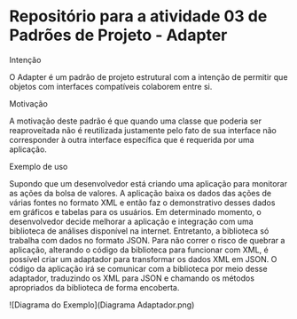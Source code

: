 # Repositório para a atividade 03 de Padrões de Projeto - Adapter

Intenção
    <p>O Adapter é um padrão de projeto estrutural com a intenção de permitir que objetos com interfaces compatíveis colaborem entre si.</p>
    
Motivação
    <p>A motivação deste padrão é que quando uma classe que poderia ser reaproveitada não é reutilizada justamente pelo fato de sua interface não corresponder à outra interface específica que é requerida por uma aplicação.</p>
    
Exemplo de uso
    <p>Supondo que um desenvolvedor está criando uma aplicação para monitorar as ações da bolsa de valores. A aplicação baixa os dados das ações de várias fontes no formato XML e então faz o demonstrativo desses dados em gráficos e tabelas para os usuários.
    Em determinado momento, o desenvolvedor decide melhorar a aplicação e integração com uma biblioteca de análises disponível na internet. Entretanto, a biblioteca só trabalha com dados no formato JSON. 
    Para não correr o risco de quebrar a aplicação, alterando o código da biblioteca para funcionar com XML, é possível criar um adaptador para transformar os dados XML em JSON. O código da aplicação irá se comunicar com a biblioteca por meio desse adaptador, traduzindo os XML para JSON e chamando os métodos apropriados da biblioteca de forma encoberta.</p>

![Diagrama do Exemplo](Diagrama Adaptador.png)
